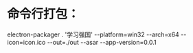 # 命令行打包：

electron-packager . '学习强国' --platform=win32 --arch=x64 --icon=icon.ico --out=./out --asar --app-version=0.0.1